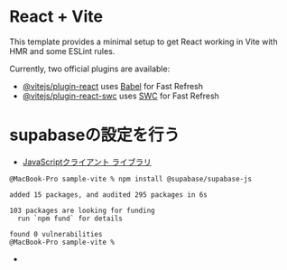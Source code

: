 # React + Vite

This template provides a minimal setup to get React working in Vite with HMR and some ESLint rules.

Currently, two official plugins are available:

- [@vitejs/plugin-react](https://github.com/vitejs/vite-plugin-react/blob/main/packages/plugin-react/README.md) uses [Babel](https://babeljs.io/) for Fast Refresh
- [@vitejs/plugin-react-swc](https://github.com/vitejs/vite-plugin-react-swc) uses [SWC](https://swc.rs/) for Fast Refresh

# supabaseの設定を行う
- [JavaScriptクライアント ライブラリ](https://supabase.com/docs/reference/javascript/introduction)
```
@MacBook-Pro sample-vite % npm install @supabase/supabase-js

added 15 packages, and audited 295 packages in 6s

103 packages are looking for funding
  run `npm fund` for details

found 0 vulnerabilities
@MacBook-Pro sample-vite % 
```

- []()